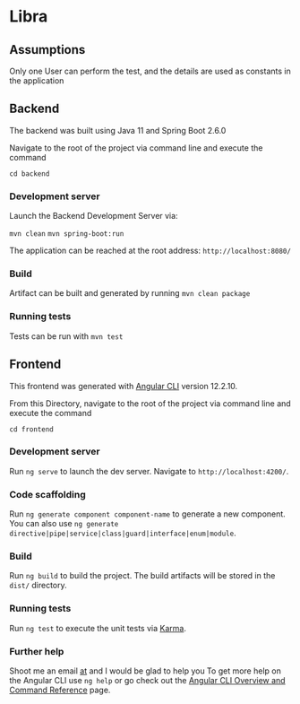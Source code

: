 # Libra

## Assumptions

Only one User can perform the test, and the details are used as constants in the application

## Backend

The backend was built using Java 11 and Spring Boot 2.6.0 

Navigate to the root of the project via command line and execute the command

`cd backend`

### Development server

Launch the Backend Development Server via:

`mvn clean`
`mvn spring-boot:run`

The application can be reached at the root address: `http://localhost:8080/`

### Build

Artifact can be built and generated by running `mvn clean package`

### Running tests

Tests can be run with `mvn test`

## Frontend 

This frontend was generated with [Angular CLI](https://github.com/angular/angular-cli) version 12.2.10.

From this Directory, navigate to the root of the project via command line and execute the command

`cd frontend`

### Development server

Run `ng serve` to launch the dev server. Navigate to `http://localhost:4200/`.

### Code scaffolding

Run `ng generate component component-name` to generate a new component. You can also use `ng generate directive|pipe|service|class|guard|interface|enum|module`.

### Build

Run `ng build` to build the project. The build artifacts will be stored in the `dist/` directory.

### Running tests

Run `ng test` to execute the unit tests via [Karma](https://karma-runner.github.io).

### Further help

Shoot me an email [at](nwabudoemmanuel@gmail.com) and I would be glad to help you
To get more help on the Angular CLI use `ng help` or go check out the [Angular CLI Overview and Command Reference](https://angular.io/cli) page.
